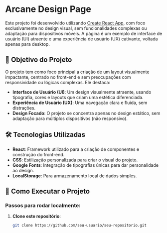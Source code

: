 # Arcane Design Page

Este projeto foi desenvolvido utilizando [Create React App](https://github.com/facebook/create-react-app), com foco exclusivamente no design visual, sem funcionalidades complexas ou adaptação para dispositivos móveis. A página é um exemplo de interface de usuário (UI) atraente e uma experiência de usuário (UX) cativante, voltada apenas para desktop.

## 🎨 Objetivo do Projeto

O projeto tem como foco principal a criação de um layout visualmente impactante, centrado no front-end e sem preocupações com responsividade ou lógicas complexas. Ele destaca:
- **Interface de Usuário (UI)**: Um design visualmente atraente, usando tipografia, cores e layouts que criam uma estética diferenciada.
- **Experiência de Usuário (UX)**: Uma navegação clara e fluida, sem distrações.
- **Design Focado**: O projeto se concentra apenas no design estático, sem adaptação para múltiplos dispositivos (não responsivo).

## 🛠️ Tecnologias Utilizadas

- **React**: Framework utilizado para a criação de componentes e construção do front-end.
- **CSS**: Estilização personalizada para criar o visual do projeto.
- **Google Fonts**: Integração de tipografias únicas para dar personalidade ao design.
- **LocalStorage**: Para armazenamento local de dados simples.

## 🚀 Como Executar o Projeto

### Passos para rodar localmente:

1. **Clone este repositório**:
   ```bash
   git clone https://github.com/seu-usuario/seu-repositorio.git
